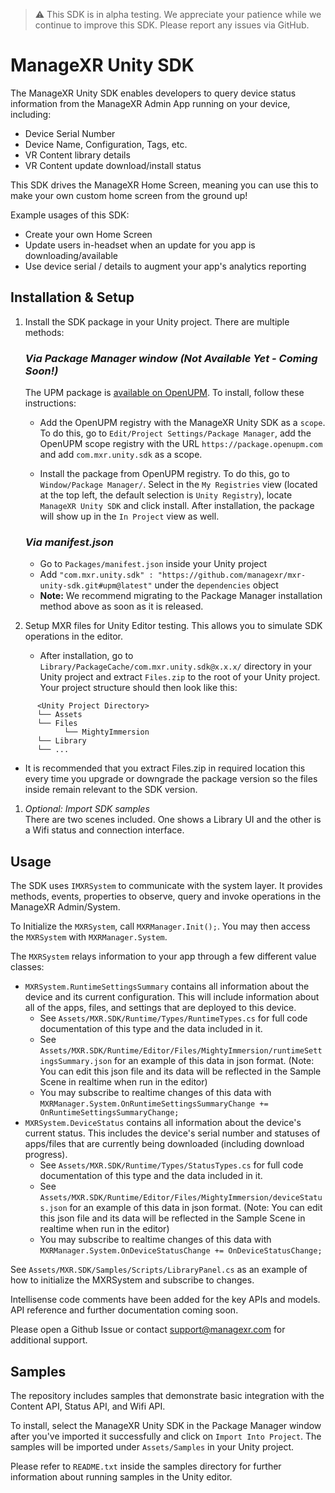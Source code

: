 > ⚠️ This SDK is in alpha testing. We appreciate your patience while we continue to improve this SDK. Please report any issues via GitHub.

# ManageXR Unity SDK

The ManageXR Unity SDK enables developers to query device status information from the ManageXR Admin App running on your device, including:
- Device Serial Number
- Device Name, Configuration, Tags, etc.
- VR Content library details
- VR Content update download/install status

This SDK drives the ManageXR Home Screen, meaning you can use this to make your own custom home screen from the ground up!

Example usages of this SDK:

- Create your own Home Screen
- Update users in-headset when an update for you app is downloading/available
- Use device serial / details to augment your app's analytics reporting

## Installation & Setup  
1. Install the SDK package in your Unity project. There are multiple methods:

   ### _Via  Package Manager window (Not Available Yet - Coming Soon!)_  
   The UPM package is [available on OpenUPM](https://openupm.com/packages/com.mxr.unity.sdk). To install, follow these instructions:  
   - Add the OpenUPM registry with the ManageXR Unity SDK as a `scope`. To do this, go to `Edit/Project Settings/Package Manager`, add the OpenUPM scope registry with the URL `https://package.openupm.com` and add `com.mxr.unity.sdk` as a scope.

   - Install the package from OpenUPM registry. To do this, go to `Window/Package Manager/`. Select in the `My Registries` view (located at the top left, the default selection is `Unity Registry`), locate `ManageXR Unity SDK` and click install. After installation, the package will show up in the `In Project` view as well.
  
   ### _Via manifest.json_  
   - Go to `Packages/manifest.json` inside your Unity project  
   - Add `"com.mxr.unity.sdk" : "https://github.com/managexr/mxr-unity-sdk.git#upm@latest"` under the `dependencies` object  
   - __Note:__ We recommend migrating to the Package Manager installation method above as soon as it is released.
  
1. Setup MXR files for Unity Editor testing. This allows you to simulate SDK operations in the editor.  
   - After installation, go to `Library/PackageCache/com.mxr.unity.sdk@x.x.x/` directory in your Unity project and extract `Files.zip` to the root of your Unity project. Your project structure should then look like this:  
```
      <Unity Project Directory>  
      └── Assets
      └── Files  
            └── MightyImmersion  
      └── Library  
      └── ...
```  

   - It is recommended that you extract Files.zip in required location this every time you upgrade or downgrade the package version so the files inside remain relevant to the SDK version.  

1. _Optional: Import SDK samples_  
 There are two scenes included. One shows a  Library UI and the other is a Wifi status and connection interface.
  
## Usage  
The SDK uses `IMXRSystem` to communicate with the system layer. It provides methods, events, properties to observe, query and invoke operations in the ManageXR Admin/System.

To Initialize the `MXRSystem`, call `MXRManager.Init();`. You may then access the `MXRSystem` with `MXRManager.System`.

The `MXRSystem` relays information to your app through a few different value classes: 

- `MXRSystem.RuntimeSettingsSummary` contains all information about the device and its current configuration. This will include information about all of the apps, files, and settings that are deployed to this device. 
   - See `Assets/MXR.SDK/Runtime/Types/RuntimeTypes.cs` for full code documentation of this type and the data included in it. 
   - See `Assets/MXR.SDK/Runtime/Editor/Files/MightyImmersion/runtimeSettingsSummary.json` for an example of this data in json format. (Note: You can edit this json file and its data will be reflected in the Sample Scene in realtime when run in the editor)
   - You may subscribe to realtime changes of this data with `MXRManager.System.OnRuntimeSettingsSummaryChange += OnRuntimeSettingsSummaryChange;`
- `MXRSystem.DeviceStatus` contains all information about the device's current status. This includes the device's serial number and statuses of apps/files that are currently being downloaded (including download progress). 
   - See `Assets/MXR.SDK/Runtime/Types/StatusTypes.cs` for full code documentation of this type and the data included in it. 
   - See `Assets/MXR.SDK/Runtime/Editor/Files/MightyImmersion/deviceStatus.json` for an example of this data in json format. (Note: You can edit this json file and its data will be reflected in the Sample Scene in realtime when run in the editor)
   - You may subscribe to realtime  changes of this data with `MXRManager.System.OnDeviceStatusChange += OnDeviceStatusChange;`
  
See `Assets/MXR.SDK/Samples/Scripts/LibraryPanel.cs` as an example of how to initialize the MXRSystem and subscribe to changes.

Intellisense code comments have been added for the key APIs and models. API reference and further documentation coming soon. 

Please open a Github Issue or contact support@managexr.com for additional support.
  
## Samples  
The repository includes samples that demonstrate basic integration with the Content API, Status API, and Wifi API.  

To install, select the ManageXR Unity SDK in the Package Manager window after you've imported it successfully and click on `Import Into Project`. The samples will be imported under `Assets/Samples` in your Unity project.

Please refer to `README.txt` inside the samples directory for further information about running samples in the Unity editor.
